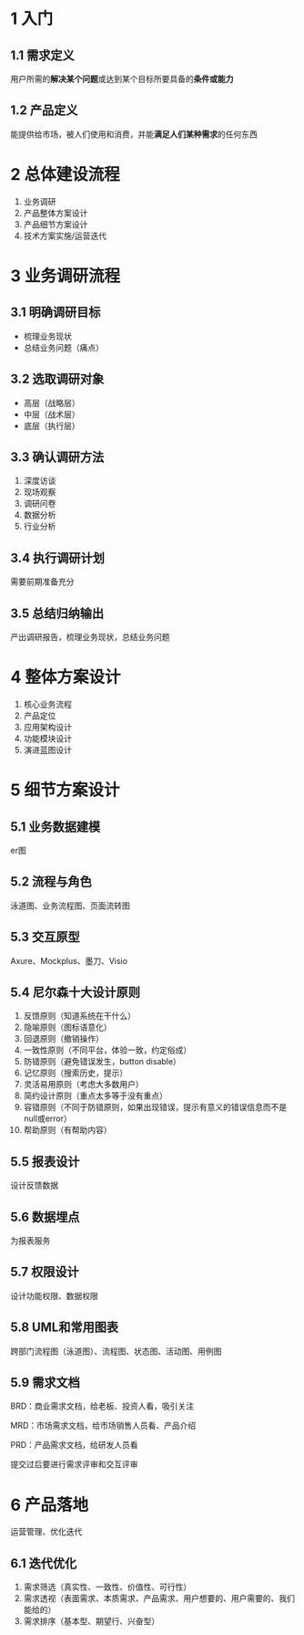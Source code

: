 # 1 入门

## 1.1 需求定义

用户所需的**解决某个问题**或达到某个目标所要具备的**条件或能力**

## 1.2 产品定义

能提供给市场，被人们使用和消费，并能**满足人们某种需求**的任何东西

# 2 总体建设流程

1. 业务调研
2. 产品整体方案设计
3. 产品细节方案设计
4. 技术方案实施/运营迭代

# 3 业务调研流程

## 3.1 明确调研目标

* 梳理业务现状
* 总结业务问题（痛点）

## 3.2 选取调研对象

* 高层（战略层）
* 中层（战术层）
* 底层（执行层）

## 3.3 确认调研方法

1. 深度访谈
2. 现场观察
3. 调研问卷
4. 数据分析
5. 行业分析

## 3.4 执行调研计划

需要前期准备充分

## 3.5 总结归纳输出

产出调研报告，梳理业务现状，总结业务问题

# 4 整体方案设计

1. 核心业务流程
2. 产品定位
3. 应用架构设计
4. 功能模块设计
5. 演进蓝图设计

# 5 细节方案设计

## 5.1 业务数据建模

er图

## 5.2 流程与角色

泳道图、业务流程图、页面流转图

## 5.3 交互原型

Axure、Mockplus、墨刀、Visio

## 5.4 尼尔森十大设计原则

1. 反馈原则（知道系统在干什么）
2. 隐喻原则（图标语意化）
3. 回退原则（撤销操作）
4. 一致性原则（不同平台，体验一致，约定俗成）
5. 防错原则（避免错误发生，button disable）
6. 记忆原则（搜索历史，提示）
7. 灵活易用原则（考虑大多数用户）
8. 简约设计原则（重点太多等于没有重点）
9. 容错原则（不同于防错原则，如果出现错误，提示有意义的错误信息而不是null或error）
10. 帮助原则（有帮助内容）

## 5.5 报表设计

设计反馈数据

## 5.6 数据埋点

为报表服务

## 5.7 权限设计

设计功能权限、数据权限

## 5.8 UML和常用图表

跨部门流程图（泳道图）、流程图、状态图、活动图、用例图

## 5.9 需求文档

BRD：商业需求文档，给老板、投资人看，吸引关注

MRD：市场需求文档，给市场销售人员看、产品介绍

PRD：产品需求文档，给研发人员看

提交过后要进行需求评审和交互评审

# 6 产品落地

运营管理、优化迭代

## 6.1 迭代优化

1. 需求筛选（真实性、一致性、价值性、可行性）
2. 需求透视（表面需求、本质需求、产品需求、用户想要的、用户需要的、我们能给的）
3. 需求排序（基本型、期望行、兴奋型）